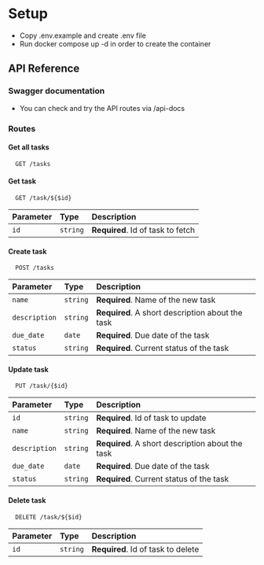 # Setup

- Copy .env.example and create .env file
- Run docker compose up -d in order to create the container

## API Reference

### Swagger documentation

- You can check and try the API routes via /api-docs

### Routes 

#### Get all tasks

```http
  GET /tasks
```


#### Get task

```http
  GET /task/${$id}
```

| Parameter | Type     | Description                       |
| :-------- | :------- | :-------------------------------- |
| `id`      | `string` | **Required**. Id of task to fetch |

#### Create task

```http
  POST /tasks
```

| Parameter | Type     | Description                       |
| :-------- | :------- | :-------------------------------- |
| `name`      | `string` | **Required**. Name of the new task |
| `description`      | `string` | **Required**. A short description about the task |
| `due_date`      | `date` | **Required**. Due date of the task |
| `status`      | `string` | **Required**. Current status of the task |

#### Update task

```http
  PUT /task/{$id}
```

| Parameter | Type     | Description                       |
| :-------- | :------- | :-------------------------------- |
| `id`      | `string` | **Required**. Id of task to update |
| `name`      | `string` | **Required**. Name of the new task |
| `description`      | `string` | **Required**. A short description about the task |
| `due_date`      | `date` | **Required**. Due date of the task |
| `status`      | `string` | **Required**. Current status of the task |

#### Delete task

```http
  DELETE /task/${$id}
```

| Parameter | Type     | Description                       |
| :-------- | :------- | :-------------------------------- |
| `id`      | `string` | **Required**. Id of task to delete |



